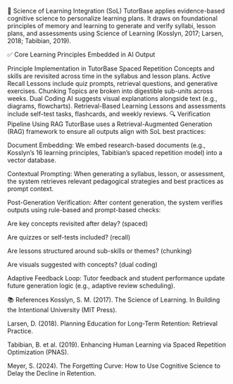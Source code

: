 🧠 Science of Learning Integration (SoL)
TutorBase applies evidence-based cognitive science to personalize learning plans. It draws on foundational principles of memory and learning to generate and verify syllabi, lesson plans, and assessments using Science of Learning (Kosslyn, 2017; Larsen, 2018; Tabibian, 2019).

✅ Core Learning Principles Embedded in AI Output

Principle	Implementation in TutorBase
Spaced Repetition	Concepts and skills are revisited across time in the syllabus and lesson plans.
Active Recall	Lessons include quiz prompts, retrieval questions, and generative exercises.
Chunking	Topics are broken into digestible sub-units across weeks.
Dual Coding	AI suggests visual explanations alongside text (e.g., diagrams, flowcharts).
Retrieval-Based Learning	Lessons and assessments include self-test tasks, flashcards, and weekly reviews.
🔍 Verification Pipeline Using RAG
TutorBase uses a Retrieval-Augmented Generation (RAG) framework to ensure all outputs align with SoL best practices:

Document Embedding:
We embed research-based documents (e.g., Kosslyn’s 16 learning principles, Tabibian’s spaced repetition model) into a vector database.

Contextual Prompting:
When generating a syllabus, lesson, or assessment, the system retrieves relevant pedagogical strategies and best practices as prompt context.

Post-Generation Verification:
After content generation, the system verifies outputs using rule-based and prompt-based checks:

Are key concepts revisited after delay? (spaced)

Are quizzes or self-tests included? (recall)

Are lessons structured around sub-skills or themes? (chunking)

Are visuals suggested with concepts? (dual coding)

Adaptive Feedback Loop:
Tutor feedback and student performance update future generation logic (e.g., adaptive review scheduling).

📚 References
Kosslyn, S. M. (2017). The Science of Learning. In Building the Intentional University (MIT Press).

Larsen, D. (2018). Planning Education for Long-Term Retention: Retrieval Practice.

Tabibian, B. et al. (2019). Enhancing Human Learning via Spaced Repetition Optimization (PNAS).

Meyer, S. (2024). The Forgetting Curve: How to Use Cognitive Science to Delay the Decline in Retention.
